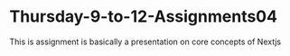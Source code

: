 # Thursday-9-to-12-Assignments04
This is assignment is basically a presentation on core concepts of Nextjs
